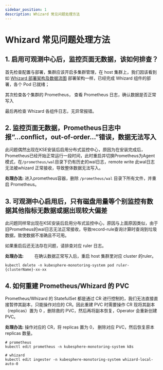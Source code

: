 ```yaml
---
sidebar_position: 1
description: Whizard 常见问题处理方法
---
```

# Whizard 常见问题处理方法

## 1. 启用可观测中心后，监控页面无数据，该如何排查？

首先检查配置与部署，集群应该开启多集群管理，在 host 集群上，我们因该看到如 [Whizard 部署架构及数据流图](https://whizardtelemetry.github.io/docs/whizard-docs/guide/faq/advance/data-flow) 部署架构一样，已经完成 Whizard 组件的部署，各个 Pod 已就绪；

其次检查各个集群的 Prometheus， 查看 Prometheus 日志，确认数据是否正常写入

最后再检查 Whizard 各组件日志，无异常报错。

## 2. 监控页面无数据，Prometheus日志中报“...conflict，out-of-order...”错误，数据无法写入

此问题偶然出现在KSE安装后启用分布式监控中心，原因为在安装完成后，Prometheus已经开始正常运行一段时间，此时重启并切换Prometheus为Agent模式，在`/prometheus/wal`目录下仍有历史的wal日志，remote write 此wal日志无法被whizard 正常接收，导致整体数据无法写入。

**处理办法:**
进入prometheus容器，删除 `/prometheus/wal` 目录下所有文件，并重启 Prometheus。

## 3. 可观测中心启用后，只有磁盘用量等个别监控有数据其他指标无数据或据出现较大偏差

此问题同样常出现在KSE安装后启用分布式监控中心，原因与上面原因类似，由于旧Prometheus的wal日志无法正常接收，导致record-rule查询计算时查询到垃圾数据，致使数据不准确且不可用。

如果重启后还无法存在问题，请排查对应 ruler 日志。

**处理办法:**
   在确认数据正常写入后，重启 host 集群里对应 cluster 的ruler。

```shell
kubectl delete -n kubesphere-monotoring-system pod ruler-{clusterName}-xx-xx
```

## 4. 如何重建 Prometheus/Whizard 的 PVC

Prometheus/Whizard 的 StatefulSet 都是通过 CR 进行控制的，我们无法直接直接暂停其副本，只能操作对应的 CR。因此重建 PVC 时需要操作 CR 现将其副本（replicas）置为 0 ，删除救的 PVC，然后再将副本恢复，Operator 会重新创建 PVC。

**处理办法:**
    操作对应的 CR，将 replicas 置为 0， 删除对应 PVC，然后恢复原本 replicas 数量。

```shell
# prometheus
kubectl edit prometheus -n kubesphere-monotoring-system k8s

# whizard
kubectl edit ingester -n kubesphere-monotoring-system whizard-local-auto-0
```
